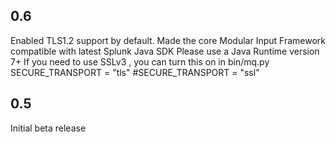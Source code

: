 0.6
----
Enabled TLS1.2 support by default.
Made the  core Modular Input Framework compatible with latest Splunk Java SDK
Please use a Java Runtime version 7+
If you need to use SSLv3 , you can turn this on in bin/mq.py
SECURE_TRANSPORT = "tls"
#SECURE_TRANSPORT = "ssl"

0.5
-----
Initial beta release
